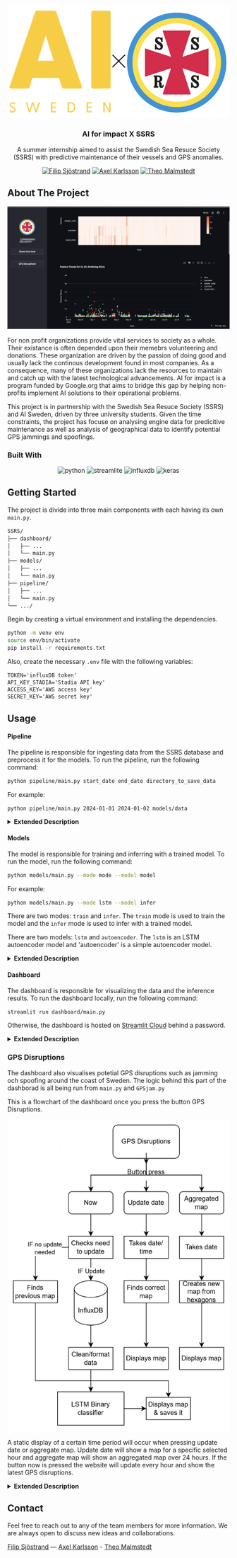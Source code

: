 <!-- PROJECT LOGO -->
<br />
<div align="center">
  <a href="https://github.com/Tegelstenen/SSRS">
    <img src="images/readme_logo.png" alt="Logo">
  </a>

  <h3 align="center">AI for impact X SSRS</h3>

  <p align="center">
    A summer internship aimed to assist the Swedish Sea Resuce Society (SSRS) with predictive maintenance of their vessels and GPS anomalies.
    <br />
 

[![Filip Sjöstrand](https://img.shields.io/badge/Filip_Sjöstrand-blue?logo=linkedin)](https://www.linkedin.com/in/filipsjostrand​) [![Axel Karlsson](https://img.shields.io/badge/Axel_Karlsson-blue?logo=linkedin)](https://www.linkedin.com/in/axel-karlsson-16251871​) [![Theo Malmstedt](https://img.shields.io/badge/Theo_Malmstedt-blue?logo=linkedin)](https://www.linkedin.com/in/theo-larsson-malmstedt/)

</div>

  </p>
</div>


<!-- ABOUT THE PROJECT -->
## About The Project

<div align="center">
  <a href="https://github.com/Tegelstenen/SSRS">
    <img src="images/Screenshot 2024-08-16 at 13.47.50.png" alt="dahsboard">
  </a>

</div>

For non profit organizations provide vital services to society as a whole. Their existance is often depended upon their memebrs volunteering and donations. These organization are driven by the passion of doing good and usually lack the continous development found in most companies. As a consequence, many of these organizations lack the resources to maintain and catch up with the latest technological advancements. AI for impact is a program funded by Google.org that aims to bridge this gap by helping non-profits implement AI solutions to their operational problems.

This project is in partnership with the Swedish Sea Resuce Society (SSRS) and AI Sweden, driven by three university students. Given the time constraints, the project has focuse on analysing engine data for predicitive maintenance as well as analysis of geographical data to identify potential GPS jammings and spoofings.


### Built With
<div align="center">

![python](https://img.shields.io/badge/Python-FFD43B?style=for-the-badge&logo=python&logoColor=blue) ![streamlite](https://img.shields.io/badge/Streamlit-FF4B4B?style=for-the-badge&logo=Streamlit&logoColor=white) ![influxdb](https://img.shields.io/badge/InfluxDB-22ADF6?style=for-the-badge&logo=InfluxDB&logoColor=white) ![keras](https://img.shields.io/badge/Keras-FF0000?style=for-the-badge&logo=keras&logoColor=white)

</div>

<!-- GETTING STARTED -->
## Getting Started

The project is divide into three main components with each having its own `main.py`.
```sh
SSRS/
├── dashboard/
│   ├── ...
│   └── main.py
├── models/
│   ├── ...
│   └── main.py
├── pipeline/
│   ├── ...
│   └── main.py
└── .../
```

Begin by creating a virtual environment and installing the dependencies.

```sh
python -m venv env
source env/bin/activate
pip install -r requirements.txt
```

Also, create the necessary `.env` file with the following variables:
```
TOKEN='influxDB token'
API_KEY_STADIA='Stadia API key'
ACCESS_KEY='AWS access key'
SECRET_KEY='AWS secret key'
```

<!-- USAGE EXAMPLES -->
## Usage

#### Pipeline
The pipeline is responsible for ingesting data from the SSRS database and preprocess it for the models. To run the pipeline, run the following command:

```sh
python pipeline/main.py start_date end_date directory_to_save_data
```

For example:
 ```sh
python pipeline/main.py 2024-01-01 2024-01-02 models/data
```

<details><summary style="font-size: 14px; font-weight: bold;">Extended Description</summary>

Everythin is orchastrated under the `main.py` file. The steps taken are:

1. Querying to the database using `db_query.py`
    * First we find the seuence where RPM is greater or equal to 0 to find where the boats are actually moving.
    * This is used to determining boat trips for each boat and then we make the queries on all of the data based of these trips
    * This saves a lot of different csv files for each boat, each trip, and each variable, like:
    ```
    data/
    └── c710dd10-8987-4216-bf82-6fef6cf5225c/
        ├── Trip1/
        │   ├── RPM.csv
        │   ├── COG.csv
        │   ├── ...
        └── Trip2/
            ├── ...
    ```
2. Then we make som initial processing inside `process_raw.py` of the individual csv files to create two merged csv files `engine_data.csv` `geo_data.csv`
    * `engine_data.csv` contains the data pertaining to the engine (i.e., they have a value to `signal_instance`)
        $\longrightarrow$ `RPM`
        $\longrightarrow$`ENGTEMP`
        $\longrightarrow$`ENGHOURS`
        $\longrightarrow$`ENGLOAD`
        $\longrightarrow$`FUELRATE`
        $\longrightarrow$`ENGINE_LOAD`
    * `geo_data.csv` contains the data pertaining to the GPS (i.e., they lack a value to `signal_instance`)
        $\longrightarrow$`COG`
        $\longrightarrow$`SOG`
        $\longrightarrow$`LON`
        $\longrightarrow$`LAT`


        
        DataCleaner()

3. We follow with `widen.py` which pivots to a wide format keeping `node_name`, `date`, and `signal_instance` as index.

4. The `sequence.py` ensure that our time series data is sequential.
    * Some of the data points are collected at different time steps.
    We utilise an averaged value for each 5th second to ensure no NaN values and linear observations.

5. Next, we impute the missing values with `impute.py`. Here we group by `boat` and `TRIP_ID` and then use a forward fill.
    * We are assuming not much is happening within potential gaps in the 5 second windows created in the previous step.
5. Then we create a merged dataframe with `merge.py`
6. To make better use of the geographical data we add weather conditions using `weather.py`
    * This script fetches from ... and does ...
    * The result is `wind_velocity` and `alignment_factor` features added to the dataframe
7. The final `final_cleanup.py` does minimal alteration to the data to fit what we have in the models.

</details>



#### Models

The model is responsible for training and inferring with a trained model. To run the model, run the following command:

```sh
python models/main.py --mode mode --model model
```

For example:

 ```sh
python models/main.py --mode lstm --model infer
```

There are two modes: `train` and `infer`. The `train` mode is used to train the model and the `infer` mode is used to infer with a trained model.

There are two models: `lstm` and `autoencoder`. The `lstm` is an LSTM autoencoder model and 'autoencoder' is a simple autoencoder model.

<details><summary style="font-size: 14px; font-weight: bold;">Extended Description</summary>

BLA BLA BLA

</details>

#### Dashboard

The dashboard is responsible for visualizing the data and the inference results. To run the dashboard locally, run the following command:

```sh
streamlit run dashboard/main.py
```

Otherwise, the dashboard is hosted on [Streamlit Cloud](https://ssrs-anomaly.streamlit.app/) behind a password.

<details><summary style="font-size: 14px; font-weight: bold;">Extended Description</summary>
 
BLA BLA BLA

</details>

### GPS Disruptions

The dashboard also visualises potetial GPS disruptions such as jamming och spoofing around the coast of Sweden. The logic behind this part of the dashborad is all being run from `main.py` and `GPSjam.py`

This is a flowchart of the dashboard once you press the button GPS Disruptions.

<div align="center">
  <a href="https://github.com/Tegelstenen/SSRS">
    <img src="images/GPSFlowchartApp.png" alt="GPS Flowchart">
  </a>
</div>

A static display of a certain time period will occur when pressing update date or aggregate map. Update date will show a map for a specific selected hour and aggregate map will show an aggregated map over 24 hours. If the button now is pressed the website will update every hour and show the latest GPS disruptions. 

<details><summary style="font-size: 14px; font-weight: bold;">Extended Description</summary>

#### Main & Gpsjam
These files control the logic behind the GPS Disruptions page on the dashboard. The flowchart above gives a good picture of the logic of this part of the program. Good to note however is that no other commands need to be used except for the buttons on the screen. 

#### Model
Model - The model is an Autoencoder trained on timeseries data just like the models for anomaly detection in engine behaviour. The model inputs here a sequences of 60 timesteps (roughly 60s) with values for LAT, LON, SOG, COG & RPM. It has later been finetuned with labelled data and converted to a binary classifier wich is the model used at this moment, `fine_tune_test.keras` is the model currently implemented in the script. The sripts/notebooks used to train this model are not available in this directory. 

#### Pipeline
Pipeline - The datapipeline used is simliar to the one described for engine anomaly detection, for GPS disruptions the relavant files can be found under `dashboard\modules\GpsDataPipeline`.Initial processing is done with `process_raw.py` in the GpsDataPipeline folder, final stage of processing is done with `manipulate.py`. After both files are run the data is in the same format as the model is trained on and stored under `dashboard\data\tmpfiles` as `geo_data.csv`. This file will be replaced each time now is pressed or an automatic update is triggered. 

</details>

<!-- CONTACT -->
## Contact

Feel free to reach out to any of the team members for more information. We are always open to discuss new ideas and collaborations.

[Filip Sjöstrand](mailto:f.w.sjostrand@gmail.com?subject=Questions%20regarding%20AI%20for%20impact%20-%20SSRS&body=Hello%2C%20I%20found%20your%20contact%20in%20the%20SSRS%20GitHub%20repo.%0D%0A%0D%0A...) — [Axel Karlsson](mailto:axeka624@student.liu.se?subject=Questions%20regarding%20AI%20for%20impact%20-%20SSRS&body=Hello%2C%20I%20found%20your%20contact%20in%20the%20SSRS%20GitHub%20repo....) - [Theo Malmstedt](mailto:theo.js.malmstedt@gmail.com?subject=Questions%20regarding%20AI%20for%20impact%20-%20SSRS&body=Hello%2C%20I%20found%20your%20contact%20in%20the%20SSRS%20GitHub%20repo....) 
